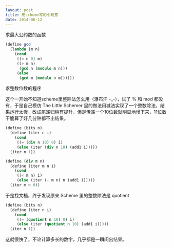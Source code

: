 ```yaml
---
layout: post
title: 用scheme写的小玩意
date: 2014-06-12
---
```


求最大公约数的函数

```scheme
(define gcd
  (lambda (m n)
    (cond
     ((= n 0) m)
     ((> m n)
      (gcd n (modulo m n)))
     (else
      (gcd m (modulo n m))))))
```

求整数位数的程序

这个一开始不知道scheme里整除法怎么用（瀑布汗 -_-），试了 % 和 mod 都没有，于是自己模仿 The Little Schemer 里的做法用减法实现了一个整数除法，结果运行太慢，改成尾递归稍有提升，但是传递一个10位数就明显地慢下来，11位数干脆算了好几分钟都不出结果。

```scheme
(define (bits n)
  (define (iter n i)
    (cond
     ((= (div n 10) 0) i)
     (else (iter (div n 10) (add1 i)))))
  (iter n 1))

(define (div m n)
  (define (iter m n i)
    (cond
     ((< m n) i)
     (else (iter (- m n) n (add1 i)))))
  (iter m n 0))
```

于是找文档，终于发现原来 Scheme 里的整数除法是 quotient

```scheme
(define (bits n)
  (define (iter n i)
    (cond
     ((= (quotient n 10) 0) i)
     (else (iter (quotient n 10) (add1 i)))))
  (iter n 1))
```

这就很快了，不论计算多长的数字，几乎都是一瞬间出结果。